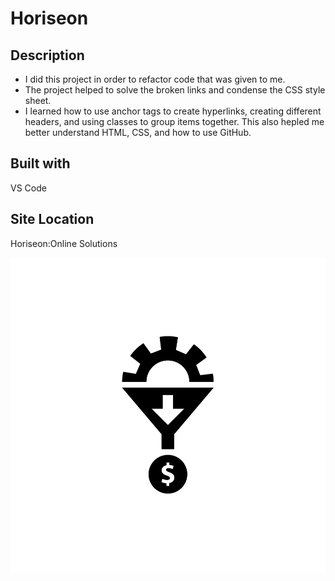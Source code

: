 # Horiseon


## Description

- I  did this project in order to refactor code that was given to me. 
- The project helped to solve the broken links and condense the CSS style sheet.
- I learned how to use anchor tags to create hyperlinks, creating different headers, and using classes to group items together. This also hepled me better understand HTML, CSS, and how to use GitHub.

## Built with

VS Code

## Site Location

Horiseon:Online Solutions


![Image of application](/assets/images/lead-generation.png  "Title")

